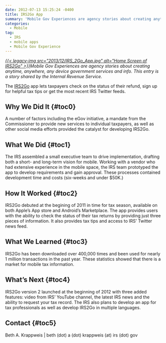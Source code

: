 ```yaml
---
date: 2012-07-13 15:25:24 -0400
title: IRS2Go App
summary: 'Mobile Gov Experiences are agency stories about creating anytime, anywhere, any device government services and info. This entry is a story shared by the Internal Revenue Service. The IRS2Go app lets taxpayers check on the status of their refund, sign up for helpful tax tips or get the most recent IRS'
categories:
  - Mobile
tag:
  - IRS
  - mobile apps
  - Mobile Gov Experience
---
```


_[{{< legacy-img src="2013/12/IRS\_2Go\_App.jpg" alt="Home Screen of IRS2Go" >}}](https://s3.amazonaws.com/sitesusa/wp-content/uploads/sites/212/2013/12/IRS_2Go_App.jpg)Mobile Gov Experiences are agency stories about creating anytime, anywhere, any device government services and info. This entry is a story shared by the Internal Revenue Service._

The <a href="http://apps.usa.gov/irs2go.shtml" rel="nofollow">IRS2Go</a> app lets taxpayers check on the status of their refund, sign up for helpful tax tips or get the most recent IRS Twitter feeds.

## <a name="x-Why We Did It"></a>Why We Did It {#toc0}

A number of factors including the eGov initiative, a mandate from the Commissioner to provide new services to individual taxpayers, as well as other social media efforts provided the catalyst for developing IRS2Go.

## <a name="x-What We Did"></a>What We Did {#toc1}

The IRS assembled a small executive team to drive implementation, drafting both a short- and long-term vision for mobile. Working with a vendor who had extensive experience in the mobile space, the IRS team prototyped the app to develop requirements and gain approval. These processes contained development time and costs (six-weeks and under $50K.)

## <a name="x-How It Worked"></a>How It Worked {#toc2}

IRS2Go debuted at the begining of 2011 in time for tax season, available on both Apple&#8217;s App store and Android&#8217;s Marketplace. The app provides users with the ability to check the status of their tax returns by providing just three pieces of information. It also provides tax tips and access to IRS&#8217; Twitter news feed.

## <a name="x-What We Learned"></a>What We Learned {#toc3}

IRS2Go has been downloaded over 400,000 times and been used for nearly 1 million transactions in the past year. These statistics showed that there is a market for mobile tax information.

## <a name="x-What's Next"></a>What&#8217;s Next {#toc4}

IRS2Go version 2 launched at the beginning of 2012 with three added features: video from IRS&#8217; YouTube channel, the latest IRS news and the ability to request your tax record. The IRS also plans to develop an app for tax professionals as well as develop IRS2Go in multiple languages.

## <a name="x-Contact"></a>Contact {#toc5}

Beth A. Krappweis | beth (dot) a (dot) krappweis (at) irs (dot) gov